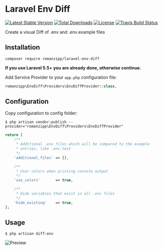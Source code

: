 # Laravel Env Diff

[![Latest Stable Version](https://img.shields.io/packagist/v/romanzipp/laravel-env-diff.svg?style=flat-square)](https://packagist.org/packages/romanzipp/laravel-env-diff)
[![Total Downloads](https://img.shields.io/packagist/dt/romanzipp/laravel-env-diff.svg?style=flat-square)](https://packagist.org/packages/romanzipp/laravel-env-diff)
[![License](https://img.shields.io/packagist/l/romanzipp/laravel-env-diff.svg?style=flat-square)](https://packagist.org/packages/romanzipp/laravel-env-diff)
[![Travis Build Status](https://img.shields.io/travis/romanzipp/Laravel-Env-Diff/master.svg?style=flat-square)](https://travis-ci.org/romanzipp/Laravel-Env-Diff)

Create a visual Diff of .env and .env.example files

## Installation

```
composer require romanzipp/laravel-env-diff
```

**If you use Laravel 5.5+ you are already done, otherwise continue.**

Add Service Provider to your `app.php` configuration file:

```php
romanzipp\EnvDiff\Providers\EnvDiffProvider::class,
```

## Configuration

Copy configuration to config folder:

```
$ php artisan vendor:publish --provider="romanzipp\EnvDiff\Providers\EnvDiffProvider"
```

```php
return [
    /**
     * Additional .env files which will be compared to the example
     * entries, like .env.test
     */
    'additional_files' => [],

    /**
     * User colors when printing console output
     */
    'use_colors'       => true,

    /**
     * Hide variables that exist in all .env files
     */
    'hide_existing'    => true,
];

```

## Usage

```
$ php artisan diff:env
```

![Preview](https://raw.githubusercontent.com/romanzipp/Laravel-Env-Diff/master/preview.png)
